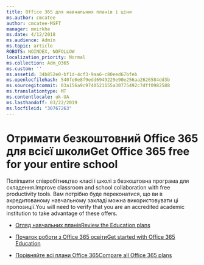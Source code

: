 ```yaml
---
title: Office 365 для навчальних планів і ціни
ms.author: cmcatee
author: cmcatee-MSFT
manager: mnirkhe
ms.date: 4/12/2018
ms.audience: Admin
ms.topic: article
ROBOTS: NOINDEX, NOFOLLOW
localization_priority: Normal
ms.collection: Adm_O365
ms.custom: ''
ms.assetid: 34b852e0-bf1d-4cf3-9aa6-c80eed67bfeb
ms.openlocfilehash: 540fe0e8f9edd6949229e90e256aa2626584dd3b
ms.sourcegitcommit: 03a156a9c9740521155a30775492c7dff0982588
ms.translationtype: MT
ms.contentlocale: uk-UA
ms.lasthandoff: 03/22/2019
ms.locfileid: "30767263"
---
```

# <a name="get-office-365-free-for-your-entire-school"></a><span data-ttu-id="1502c-102">Отримати безкоштовний Office 365 для всієї школи</span><span class="sxs-lookup"><span data-stu-id="1502c-102">Get Office 365 free for your entire school</span></span>

<span data-ttu-id="1502c-103">Поліпшити співробітництво класі і школі з безкоштовна програма для складення.</span><span class="sxs-lookup"><span data-stu-id="1502c-103">Improve classroom and school collaboration with free productivity tools.</span></span> <span data-ttu-id="1502c-104">Вам потрібно буде переконатися, що ви в акредитованому навчальному закладі можна використовувати ці пропозиції.</span><span class="sxs-lookup"><span data-stu-id="1502c-104">You will need to verify that you are an accredited academic institution to take advantage of these offers.</span></span>
  
- [<span data-ttu-id="1502c-105">Огляд навчальних планів</span><span class="sxs-lookup"><span data-stu-id="1502c-105">Review the Education plans</span></span>](https://products.office.com/academic/compare-office-365-education-plans)
    
- [<span data-ttu-id="1502c-106">Початок роботи з Office 365 освіти</span><span class="sxs-lookup"><span data-stu-id="1502c-106">Get started with Office 365 Education</span></span>](https://support.office.com/article/ab02abe5-a1ee-458c-b749-5b44416ccf1)
    
- [<span data-ttu-id="1502c-107">Порівняйте всі плани Office 365</span><span class="sxs-lookup"><span data-stu-id="1502c-107">Compare all Office 365 plans</span></span>](https://products.office.com/business/compare-more-office-365-for-business-plans)
    

